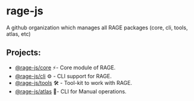 # rage-js

A github organization which manages all RAGE packages (core, cli, tools, atlas, etc)

## Projects:
  - [@rage-js/core](https://github.com/rage-js/core) ⚡- Core module of RAGE.
  - [@rage-js/cli](https://github.com/rage-js/cli) ⚙️ - CLI support for RAGE.
  - [@rage-js/tools](https://github.com/rage-js/tools) 🛠️ - Tool-kit to work with RAGE.
  - [@rage-js/atlas](https://github.com/rage-js/atlas) 🧭- CLI for Manual operations.

